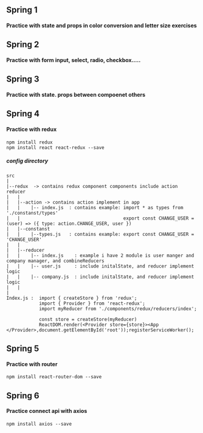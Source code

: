 ## Spring 1
#### Practice with state and props in color conversion and letter size exercises

## Spring 2
#### Practice with form input, select, radio, checkbox.....

## Spring 3
#### Practice with state. props between compoenet others

## Spring 4
#### Practice with redux
```
npm install redux
npm install react react-redux --save
```

##### config directory
```
src
|
|--redux  -> contains redux component components include action reducer
|   |
|   |--action -> contains action implement in app
|   |    |-- index.js  : contains example: import * as types from './constanst/types'
|   |                                      export const CHANGE_USER = (user) => ({ type: action.CHANGE_USER, user })
|   |--constanst
|   |    |--types.js   : contains example: export const CHANGE_USER = 'CHANGE_USER'
|   |
|   |--reducer
|   |    |-- index.js    : example i have 2 module is user manger and company manager, and combineReducers
|   |    |-- user.js     : include initalState, and reducer implement logic
|   |    |-- company.js  : include initalState, and reducer implement logic
|   |
|   
Index.js :  import { createStore } from 'redux';
            import { Provider } from 'react-redux';
            import myReducer from './components/redux/reducers/index'; 
            
            const store = createStore(myReducer)
            ReactDOM.render(<Provider store={store}><App </Provider>,document.getElementById('root'));registerServiceWorker();
```

## Spring 5
#### Practice with router
```
npm install react-router-dom --save
```

## Spring 6
#### Practice connect api with axios
```
npm install axios --save
```
